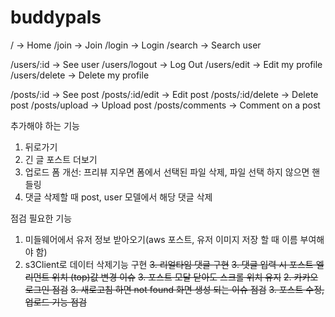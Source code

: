 # buddypals

/ -> Home
/join -> Join
/login -> Login
/search -> Search user

/users/:id -> See user
/users/logout -> Log Out
/users/edit -> Edit my profile
/users/delete -> Delete my profile

/posts/:id -> See post
/posts/:id/edit -> Edit post
/posts/:id/delete -> Delete post
/posts/upload -> Upload post
/posts/comments -> Comment on a post

추가해야 하는 기능

1. 뒤로가기
2. 긴 글 포스트 더보기
3. 업로드 폼 개선: 프리뷰 지우면 폼에서 선택된 파일 삭제, 파일 선택 하지 않으면 핸들링
4. 댓글 삭제할 때 post, user 모델에서 해당 댓글 삭제

점검 필요한 기능

1. 미들웨어에서 유저 정보 받아오기(aws 포스트, 유저 이미지 저장 할 때 이름 부여해야 함)
2. s3Client로 데이터 삭제기능 구현
   ~~3. 리얼타임 댓글 구현~~
   ~~3. 댓글 입력 시 포스트 엘리먼트 위치 (top)값 변경 이슈~~
   ~~3. 포스트 모달 닫아도 스크롤 위치 유지~~
   ~~2. 카카오 로그인 점검~~
   ~~3. 새로고침 하면 not found 화면 생성 되는 이슈 점검~~
   ~~3. 포스트 수정, 업로드 기능 점검~~

